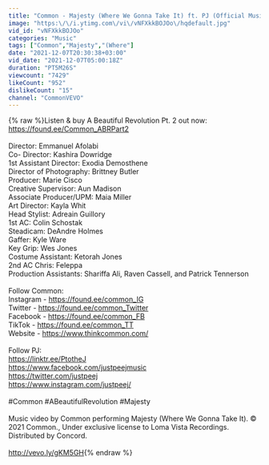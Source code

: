 ```yaml
---
title: "Common - Majesty (Where We Gonna Take It) ft. PJ (Official Music Video)"
image: "https:\/\/i.ytimg.com\/vi\/vNFXkkBOJOo\/hqdefault.jpg"
vid_id: "vNFXkkBOJOo"
categories: "Music"
tags: ["Common","Majesty","(Where"]
date: "2021-12-07T20:30:38+03:00"
vid_date: "2021-12-07T05:00:18Z"
duration: "PT5M26S"
viewcount: "7429"
likeCount: "952"
dislikeCount: "15"
channel: "CommonVEVO"
---
```

{% raw %}Listen &amp; buy A Beautiful Revolution Pt. 2 out now: <a rel="nofollow" target="blank" href="https://found.ee/Common_ABRPart2">https://found.ee/Common_ABRPart2</a><br /><br />Director: Emmanuel Afolabi<br />Co- Director: Kashira Dowridge<br />1st Assistant Director: Exodia Demosthene<br />Director of Photography: Brittney Butler<br />Producer: Marie Cisco<br />Creative Supervisor: Aun Madison<br />Associate Producer/UPM: Maia Miller<br />Art Director: Kayla Whit<br />Head Stylist: Adreain Guillory<br />1st AC: Colin Schostak<br />Steadicam: DeAndre Holmes<br />Gaffer: Kyle Ware<br />Key Grip: Wes Jones<br />Costume Assistant: Ketorah Jones<br />2nd AC Chris: Feleppa<br />Production Assistants: Shariffa Ali, Raven Cassell, and Patrick Tennerson<br /><br />Follow Common:<br />Instagram - <a rel="nofollow" target="blank" href="https://found.ee/common_IG">https://found.ee/common_IG</a><br />Twitter - <a rel="nofollow" target="blank" href="https://found.ee/common_Twitter">https://found.ee/common_Twitter</a><br />Facebook - <a rel="nofollow" target="blank" href="https://found.ee/common_FB">https://found.ee/common_FB</a><br />TikTok - <a rel="nofollow" target="blank" href="https://found.ee/common_TT">https://found.ee/common_TT</a><br />Website - <a rel="nofollow" target="blank" href="https://www.thinkcommon.com/">https://www.thinkcommon.com/</a><br /><br />Follow PJ:<br /><a rel="nofollow" target="blank" href="https://linktr.ee/PtotheJ">https://linktr.ee/PtotheJ</a><br /><a rel="nofollow" target="blank" href="https://www.facebook.com/justpeejmusic">https://www.facebook.com/justpeejmusic</a><br /><a rel="nofollow" target="blank" href="https://twitter.com/justpeej">https://twitter.com/justpeej</a><br /><a rel="nofollow" target="blank" href="https://www.instagram.com/justpeej/">https://www.instagram.com/justpeej/</a> <br /><br />#Common #ABeautifulRevolution #Majesty<br /><br />Music video by Common performing Majesty (Where We Gonna Take It). © 2021 Common., Under exclusive license to Loma Vista Recordings. Distributed by Concord.<br /><br /><a rel="nofollow" target="blank" href="http://vevo.ly/gKM5GH">http://vevo.ly/gKM5GH</a>{% endraw %}
